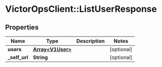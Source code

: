# VictorOpsClient::ListUserResponse

## Properties

| Name           | Type                                 | Description | Notes      |
| -------------- | ------------------------------------ | ----------- | ---------- |
| **users**      | [**Array&lt;V1User&gt;**](V1User.md) |             | [optional] |
| **\_self_url** | **String**                           |             | [optional] |
